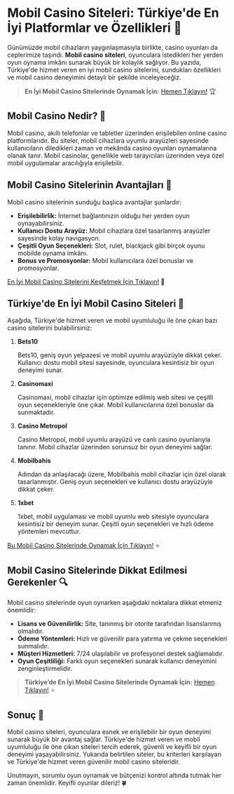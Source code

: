 # Mobil Casino Siteleri: Türkiye'de En İyi Platformlar ve Özellikleri 📱

Günümüzde mobil cihazların yaygınlaşmasıyla birlikte, casino oyunları da ceplerimize taşındı. **Mobil casino siteleri**, oyunculara istedikleri her yerden oyun oynama imkânı sunarak büyük bir kolaylık sağlıyor. Bu yazıda, Türkiye'de hizmet veren en iyi mobil casino sitelerini, sundukları özellikleri ve mobil casino deneyimini detaylı bir şekilde inceleyeceğiz.

> **En İyi Mobil Casino Sitelerinde Oynamak İçin:** [Hemen Tıklayın!](https://casinotr.link/gWCRZ4) 🏆

## Mobil Casino Nedir? 📲

Mobil casino, akıllı telefonlar ve tabletler üzerinden erişilebilen online casino platformlarıdır. Bu siteler, mobil cihazlara uyumlu arayüzleri sayesinde kullanıcıların diledikleri zaman ve mekânda casino oyunları oynamalarına olanak tanır. Mobil casinolar, genellikle web tarayıcıları üzerinden veya özel mobil uygulamalar aracılığıyla erişilebilir.

## Mobil Casino Sitelerinin Avantajları 🌟

Mobil casino sitelerinin sunduğu başlıca avantajlar şunlardır:

- **Erişilebilirlik:** İnternet bağlantınızın olduğu her yerden oyun oynayabilirsiniz.
- **Kullanıcı Dostu Arayüz:** Mobil cihazlara özel tasarlanmış arayüzler sayesinde kolay navigasyon.
- **Çeşitli Oyun Seçenekleri:** Slot, rulet, blackjack gibi birçok oyunu mobilde oynama imkânı.
- **Bonus ve Promosyonlar:** Mobil kullanıcılara özel bonuslar ve promosyonlar.

[En İyi Mobil Casino Sitelerini Keşfetmek İçin Tıklayın!](https://casinotr.link/gWCRZ4) 🎉

## Türkiye'de En İyi Mobil Casino Siteleri 🏅

Aşağıda, Türkiye'de hizmet veren ve mobil uyumluluğu ile öne çıkan bazı casino sitelerini bulabilirsiniz:

1. **Bets10**

   Bets10, geniş oyun yelpazesi ve mobil uyumlu arayüzüyle dikkat çeker. Kullanıcı dostu mobil sitesi sayesinde, oyunculara kesintisiz bir oyun deneyimi sunar.

2. **Casinomaxi**

   Casinomaxi, mobil cihazlar için optimize edilmiş web sitesi ve çeşitli oyun seçenekleriyle öne çıkar. Mobil kullanıcılarına özel bonuslar da sunmaktadır.

3. **Casino Metropol**

   Casino Metropol, mobil uyumlu arayüzü ve canlı casino oyunlarıyla tanınır. Mobil cihazlar üzerinden sorunsuz bir oyun deneyimi sağlar.

4. **Mobilbahis**

   Adından da anlaşılacağı üzere, Mobilbahis mobil cihazlar için özel olarak tasarlanmıştır. Geniş oyun seçenekleri ve kullanıcı dostu arayüzüyle dikkat çeker.

5. **1xbet**

   1xbet, mobil uygulaması ve mobil uyumlu web sitesiyle oyunculara kesintisiz bir deneyim sunar. Çeşitli oyun seçenekleri ve hızlı ödeme yöntemleri mevcuttur.

[Bu Mobil Casino Sitelerinde Oynamak İçin Tıklayın!](https://casinotr.link/gWCRZ4) ⭐

## Mobil Casino Sitelerinde Dikkat Edilmesi Gerekenler 🔍

Mobil casino sitelerinde oyun oynarken aşağıdaki noktalara dikkat etmeniz önemlidir:

- **Lisans ve Güvenilirlik:** Site, tanınmış bir otorite tarafından lisanslanmış olmalıdır.
- **Ödeme Yöntemleri:** Hızlı ve güvenilir para yatırma ve çekme seçenekleri sunmalıdır.
- **Müşteri Hizmetleri:** 7/24 ulaşılabilir ve profesyonel destek sağlamalıdır.
- **Oyun Çeşitliliği:** Farklı oyun seçenekleri sunarak kullanıcı deneyimini zenginleştirmelidir.

> **Türkiye’de En İyi Mobil Casino Sitelerinde Oynamak İçin:** [Hemen Tıklayın!](https://casinotr.link/gWCRZ4) ⭐

## Sonuç 🎯

Mobil casino siteleri, oyunculara esnek ve erişilebilir bir oyun deneyimi sunarak büyük bir avantaj sağlar. Türkiye'de hizmet veren ve mobil uyumluluğu ile öne çıkan siteleri tercih ederek, güvenli ve keyifli bir oyun deneyimi yaşayabilirsiniz. Yukarıda belirtilen siteler, bu kriterleri karşılayan ve Türkiye'de hizmet veren güvenilir mobil casino siteleridir.

Unutmayın, sorumlu oyun oynamak ve bütçenizi kontrol altında tutmak her zaman önemlidir. Keyifli oyunlar dileriz! 🍀
